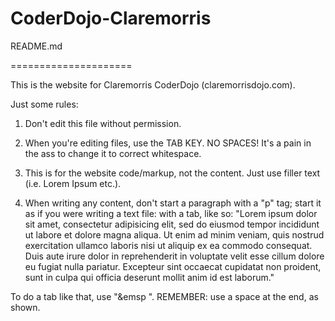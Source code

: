 CoderDojo-Claremorris
=====================

README.md

=====================

This is the website for Claremorris CoderDojo (claremorrisdojo.com).

Just some rules:

1. Don't edit this file without permission.

2. When you're editing files, use the TAB KEY. NO SPACES! It's a pain in the ass to change it to correct whitespace.

3. This is for the website code/markup, not the content. Just use filler text (i.e. Lorem Ipsum etc.).

4. When writing any content, don't start a paragraph with a "p" tag; start it as if you were writing a text file: with a tab, like so:
	"Lorem ipsum dolor sit amet, consectetur adipisicing elit, sed do eiusmod tempor incididunt ut labore et dolore magna aliqua. Ut enim ad minim veniam, quis nostrud exercitation ullamco laboris nisi ut aliquip ex ea commodo consequat. Duis aute irure dolor in reprehenderit in voluptate velit esse cillum dolore eu fugiat nulla pariatur. Excepteur sint occaecat cupidatat non proident, sunt in culpa qui officia deserunt mollit anim id est laborum."

To do a tab like that, use "&emsp ". REMEMBER: use a space at the end, as shown.
